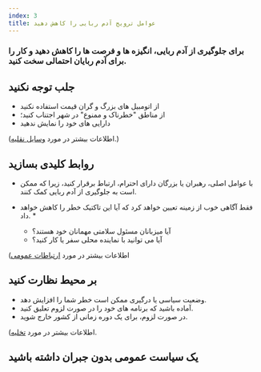 ```yaml
---
index: 3
title: عوامل ترویج آدم ربایی را کاهش دهید
---
```

### برای جلوگیری از آدم ربایی، انگیزه ها و فرصت ها را کاهش دهید و کار را برای آدم ربایان احتمالی سخت کنید.

## جلب توجه نکنید

*   از اتومبیل های بزرگ و گران قیمت استفاده نکنید
*   از مناطق "خطرناک و ممنوع" در شهر اجتناب کنید؛
*   دارایی های خود را نمایش ندهید

(اطلاعات بیشتر در مورد [وسایل نقلیه](umbrella://travel/vehicles).)

## روابط کلیدی بسازید

* با عوامل اصلی، رهبران یا بزرگان دارای احترام، ارتباط برقرار کنید، زیرا که ممکن است به جلوگیری از آدم ربایی کمک کنند.

* فقط آگاهی خوب از زمینه تعیین خواهد کرد که آیا این تاکتیک خطر را کاهش خواهد داد. *

   *  آیا میزبانان مسئول سلامتی مهمانان خود هستند؟
   *  آیا می توانید با نماینده محلی سفر یا کار کنید؟

(اطلاعات بیشتر در مورد [ارتباطات عمومی](umbrella://work/public-communications)

## بر محیط نظارت کنید

*   وضعیت سیاسی یا درگیری ممکن است خطر شما را افزایش دهد.
*   آماده باشید که برنامه های خود را در صورت لزوم تعلیق کنید.
*   در صورت لزوم، برای یک دوره زمانی از کشور خارج شوید.

(اطلاعات بیشتر در مورد [تخلیه](umbrella://incident-response/evacuation).

## یک سیاست عمومی بدون جبران داشته باشید